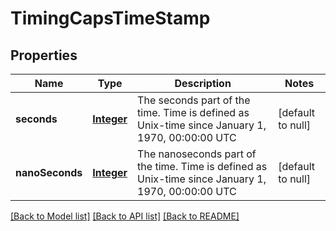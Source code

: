 # TimingCapsTimeStamp
## Properties

Name | Type | Description | Notes
------------ | ------------- | ------------- | -------------
**seconds** | [**Integer**](integer.md) | The seconds part of the time. Time is defined as Unix-time since January 1, 1970, 00:00:00 UTC | [default to null]
**nanoSeconds** | [**Integer**](integer.md) | The nanoseconds part of the time. Time is defined as Unix-time since January 1, 1970, 00:00:00 UTC | [default to null]

[[Back to Model list]](../README.md#documentation-for-models) [[Back to API list]](../README.md#documentation-for-api-endpoints) [[Back to README]](../README.md)

